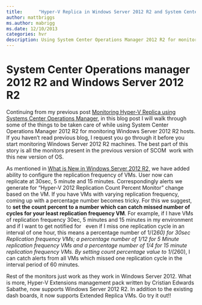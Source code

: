 ```yaml
---
title:      "Hyper-V Replica in Windows Server 2012 R2 and System Center Operations Manager 2012 R2"
author: mattbriggs
ms.author: mabrigg
ms.date: 12/10/2013
categories: hvr
description: Using System Center Operations Manager 2012 R2 for monitoring Windows Server 2012 R2 hosts.
---
```

# System Center Operations manager 2012 R2 and Windows Server 2012 R2

Continuing from my previous post [Monitoring Hyper-V Replica using Systems Center Operations Manager](https://blogs.technet.com/b/virtualization/archive/2013/09/13/monitoring-hyper-v-replica-using-system-center-operations-manager.aspx), in this blog post I will walk through some of the things to be taken care of while using System Center Operations Manager 2012 R2 for monitoring Windows Server 2012 R2 hosts. If you haven’t read previous blog, I request you go through it before you start monitoring Windows Server 2012 R2 machines. The best part of this story is all the monitors present in the previous version of SCOM  work with this new version of OS. 

As mentioned in [What is New in Windows Server 2012 R2,](https://blogs.technet.com/b/virtualization/archive/2013/10/22/what-s-new-in-windows-server-2012-r2.aspx) we have added ability to configure the replication frequency of VMs. User now can replicate at 30sec, 5 minute and 15 minutes. Correspondingly alerts we generate for “Hyper-V 2012 Replication Count Percent Monitor” change based on the VM. If you have VMs with varying replication frequency, coming up with a percentage number becomes tricky. For this we suggest, to **set the count percent to a number which can catch missed number of cycles for your least replication frequency VM**. For example, if I have VMs of replication frequency 30ec, 5 minutes and 15 minutes in my environment and if I want to get notified for   even if I miss one replication cycle in an interval of one hour, this means a percentage number of 1/(2*60) for 30sec Replication frequency VMs; a percentage number of 1/12 for 5 Minute replication frequency VMs and a percentage number of 1/4 for 15 minute replication frequency VMs. By setting count percentage value to 1/(2*60), I can catch alerts from all VMs which missed one replication cycle in the interval period of 60 minutes.

Rest of the monitors just work as they work in Windows Server 2012. What is more, Hyper-V Extensions management pack written by Cristian Edwards Sabathe, now supports Windows Server 2012 R2. In addition to the existing dash boards, it now supports Extended Replica VMs. Go try it out!!
